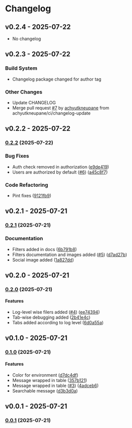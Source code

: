 # Changelog

## v0.2.4 - 2025-07-22

- No changelog

## v0.2.3 - 2025-07-22

### Build System

- Changelog package changed for author tag

### Other Changes

- Update CHANGELOG
- Merge pull request [#7](https://github.com/achyutkneupane/filament-log-viewer/pull/7) by [achyutkneupane](https://github.com/achyutkneupane) from achyutkneupane/ci/changelog-update

## v0.2.2 - 2025-07-22

### [0.2.2](https://github.com/achyutkneupane/filament-log-viewer/compare/v0.2.1...v0.2.2) (2025-07-22)

### Bug Fixes

* Auth check removed in authorization ([e9de419](https://github.com/achyutkneupane/filament-log-viewer/commit/e9de419b5cdce48750745eb62f701795148e4b78))
* Users are authorized by default ([#6](https://github.com/achyutkneupane/filament-log-viewer/issues/6)) ([a45c8f7](https://github.com/achyutkneupane/filament-log-viewer/commit/a45c8f743332c7ebcf93bbcc641ec45cc7af3b32))

### Code Refactoring

* Pint fixes ([9121fb9](https://github.com/achyutkneupane/filament-log-viewer/commit/9121fb9e99b5393be83f94b46fe94e8d2fa24456))

## v0.2.1 - 2025-07-21

### [0.2.1](https://github.com/achyutkneupane/filament-log-viewer/compare/v0.2.0...v0.2.1) (2025-07-21)

### Documentation

* Filters added in docs ([6b791b8](https://github.com/achyutkneupane/filament-log-viewer/commit/6b791b8456fa0a72ef7aec4da7cf3126cada0b76))
* Filters documentation and images added ([#5](https://github.com/achyutkneupane/filament-log-viewer/issues/5)) ([d7ad27b](https://github.com/achyutkneupane/filament-log-viewer/commit/d7ad27b286b08324692c55c1f4ad918ec10c84be))
* Social image added ([1a827dd](https://github.com/achyutkneupane/filament-log-viewer/commit/1a827dd5769dd655bc4aa5b1d7bd375d35645e8d))

## v0.2.0 - 2025-07-21

### [0.2.0](https://github.com/achyutkneupane/filament-log-viewer/compare/v0.1.0...v0.2.0) (2025-07-21)

#### Features

* Log-level wise filers added ([#4](https://github.com/achyutkneupane/filament-log-viewer/issues/4)) ([ee74394](https://github.com/achyutkneupane/filament-log-viewer/commit/ee743947580efc5fc2f2a6549687bd4329cd1737))
* Tab-wise debugging added ([2b41e4c](https://github.com/achyutkneupane/filament-log-viewer/commit/2b41e4c42e9e7b9f65a4926f777d2d1128da8879))
* Tabs added according to log level ([6d0a55a](https://github.com/achyutkneupane/filament-log-viewer/commit/6d0a55a35764e0b5d2a3e53e348fbbb10aa95845))

## v0.1.0 - 2025-07-21

### [0.1.0](https://github.com/achyutkneupane/filament-log-viewer/compare/v0.0.1...v0.1.0) (2025-07-21)

#### Features

* Color for environment ([d7dc4df](https://github.com/achyutkneupane/filament-log-viewer/commit/d7dc4dfef7b32e8868357942176fc39de1aad54c))
* Message wrapped in table ([357b121](https://github.com/achyutkneupane/filament-log-viewer/commit/357b121f67eef854b4b3a7e09748d61e1625d3d3))
* Message wrapped in table ([#3](https://github.com/achyutkneupane/filament-log-viewer/issues/3)) ([4adceb6](https://github.com/achyutkneupane/filament-log-viewer/commit/4adceb6b4f203ec8994ce8bbd58d27e2e449ba6f))
* Searchable message ([d3b3d0a](https://github.com/achyutkneupane/filament-log-viewer/commit/d3b3d0a228ab99228bbd7783bc0c66d3b11c367f))

## v0.0.1 - 2025-07-21

### [0.0.1](https://github.com/achyutkneupane/filament-log-viewer/compare/v0.0.0...v0.0.1) (2025-07-21)
